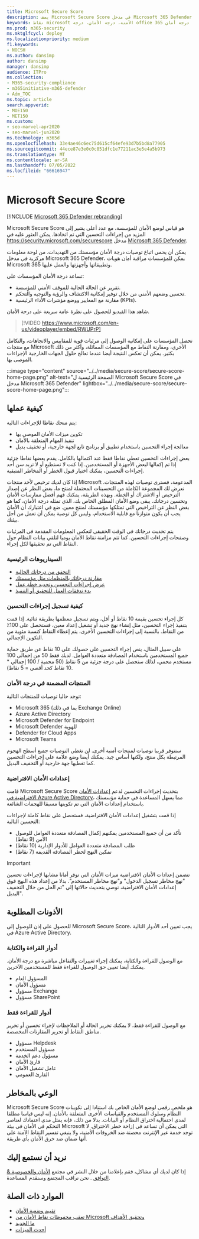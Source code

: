 ```yaml
---
title: Microsoft Secure Score
description: يصف Microsoft Secure Score في مدخل Microsoft 365 Defender، وكيفية تحسين وضع الأمان الخاص بك، وما يمكن لمسؤولي الأمان توقعه.
keywords: نقاط microsoft الآمنة، درجة الأمان، درجة office 365 الآمنة، درجة أمان microsoft، مدخل Microsoft 365 Defender، إجراءات التحسين
ms.prod: m365-security
ms.mktglfcycl: deploy
ms.localizationpriority: medium
f1.keywords:
- NOCSH
ms.author: dansimp
author: dansimp
manager: dansimp
audience: ITPro
ms.collection:
- M365-security-compliance
- m365initiative-m365-defender
- Adm_TOC
ms.topic: article
search.appverid:
- MOE150
- MET150
ms.custom:
- seo-marvel-apr2020
- seo-marvel-jun2020
ms.technology: m365d
ms.openlocfilehash: 33e4ae46c6ec75d615cf64efe93d7b5bd8a77905
ms.sourcegitcommit: 44ece87e3e0c0c851dfc1e77211ac3e5e4a5b973
ms.translationtype: MT
ms.contentlocale: ar-SA
ms.lasthandoff: 07/05/2022
ms.locfileid: "66616947"
---
```

# <a name="microsoft-secure-score"></a>Microsoft Secure Score

[!INCLUDE [Microsoft 365 Defender rebranding](../includes/microsoft-defender.md)]

Microsoft Secure Score هو قياس لوضع الأمان للمؤسسة، مع عدد أعلى يشير إلى المزيد من إجراءات التحسين التي تم اتخاذها. يمكن العثور عليه في https://security.microsoft.com/securescore مدخل [Microsoft 365 Defender](microsoft-365-defender-portal.md).

يمكن أن يحمي اتباع توصيات درجة الأمان مؤسستك من التهديدات. من لوحة معلومات مركزية في مدخل Microsoft 365 Defender، يمكن للمؤسسات مراقبة أمان هويات Microsoft 365 وتطبيقاتها وأجهزتها والعمل عليها.

تساعد درجة الأمان المؤسسات على:  

* تقرير عن الحالة الحالية للموقف الأمني للمؤسسة.
* تحسين وضعهم الأمني من خلال توفير إمكانية الاكتشاف والرؤية والتوجيه والتحكم.  
* مقارنة مع المعايير ووضع مؤشرات الأداء الرئيسية (KPIs).

شاهد هذا الفيديو للحصول على نظرة عامة سريعة على درجة الأمان.
> [!VIDEO https://www.microsoft.com/en-us/videoplayer/embed/RWUPrP]

تحصل المؤسسات على إمكانية الوصول إلى مرئيات قوية للمقاييس والاتجاهات، والتكامل مع منتجات Microsoft الأخرى، ومقارنة النقاط مع المؤسسات المماثلة، وأكثر من ذلك بكثير. يمكن أن تعكس النتيجة أيضا عندما تعالج حلول الجهات الخارجية الإجراءات الموصى بها.

:::image type="content" source="../../media/secure-score/secure-score-home-page.png" alt-text="الصفحة الرئيسية ل Microsoft Secure Score في مدخل Microsoft 365 Defender" lightbox="../../media/secure-score/secure-score-home-page.png":::

## <a name="how-it-works"></a>كيفية عملها

يتم منحك نقاطا للإجراءات التالية:

- تكوين ميزات الأمان الموصى بها
- تنفيذ المهام المتعلقة بالأمان
- معالجة إجراء التحسين باستخدام تطبيق أو برنامج تابع لجهة خارجية، أو تخفيف بديل

بعض إجراءات التحسين تعطي نقاطا فقط عند اكتمالها بالكامل. يقدم بعضها نقاطا جزئية إذا تم إكمالها لبعض الأجهزة أو المستخدمين. إذا كنت لا تستطيع أو لا تريد سن أحد إجراءات التحسين، يمكنك اختيار قبول الخطر أو المخاطر المتبقية.

إذا كان لديك ترخيص لأحد منتجات Microsoft المدعومة، فسترى توصيات لهذه المنتجات. نعرض لك المجموعة الكاملة من التحسينات المحتملة لمنتج ما، بغض النظر عن إصدار الترخيص أو الاشتراك أو الخطة. وبهذه الطريقة، يمكنك فهم أفضل ممارسات الأمان وتحسين درجاتك. يبقى وضع الأمان المطلق الخاص بك، الذي تمثله درجة الأمان، كما هو بغض النظر عن التراخيص التي تمتلكها مؤسستك لمنتج معين. ضع في اعتبارك أن الأمان يجب أن يكون متوازنا مع قابلية الاستخدام، وليس كل توصية يمكن أن تعمل من أجل بيئتك.

يتم تحديث درجاتك في الوقت الحقيقي لتعكس المعلومات المقدمة في المرئيات وصفحات إجراءات التحسين. كما تتم مزامنة نقاط الأمان يوميا لتلقي بيانات النظام حول النقاط التي تم تحقيقها لكل إجراء.

### <a name="key-scenarios"></a>السيناريوهات الرئيسية

- [التحقق من درجاتك الحالية](microsoft-secure-score-improvement-actions.md#check-your-current-score)
- [مقارنة درجاتك بالمنظمات مثل مؤسستك](microsoft-secure-score-history-metrics-trends.md#compare-your-score-to-organizations-like-yours)
- [عرض إجراءات التحسين وتحديد خطة عمل](microsoft-secure-score-improvement-actions.md#take-action-to-improve-your-score)
- [بدء تدفقات العمل للتحقيق أو التنفيذ](microsoft-secure-score-improvement-actions.md#view-improvement-action-details)

### <a name="how-improvement-actions-are-scored"></a>كيفية تسجيل إجراءات التحسين

كل إجراء تحسين بقيمة 10 نقاط أو أقل، ويتم تسجيل معظمها بطريقة ثنائية. إذا قمت بتنفيذ إجراء التحسين، مثل إنشاء نهج جديد أو تشغيل إعداد معين، فستحصل على 100٪ من النقاط. بالنسبة إلى إجراءات التحسين الأخرى، يتم إعطاء النقاط كنسبة مئوية من التكوين الإجمالي.

على سبيل المثال، ينص إجراء التحسين على حصولك على 10 نقاط عن طريق حماية جميع المستخدمين باستخدام المصادقة متعددة العوامل. لديك فقط 50 من إجمالي 100 مستخدم محمي، لذلك ستحصل على درجة جزئية من 5 نقاط (50 محمية / 100 إجمالي * 10 نقاط كحد أقصى = 5 نقاط).

### <a name="products-included-in-secure-score"></a>المنتجات المضمنة في درجة الأمان

توجد حاليا توصيات للمنتجات التالية:

- Microsoft 365 (بما في ذلك Exchange Online)
- Azure Active Directory
- Microsoft Defender for Endpoint
- Microsoft Defender للهوية
- Defender for Cloud Apps
- Microsoft Teams

ستتوفر قريبا توصيات لمنتجات أمنية أخرى. لن تغطي التوصيات جميع أسطح الهجوم المرتبطة بكل منتج، ولكنها أساس جيد. يمكنك أيضا وضع علامة على إجراءات التحسين كما تغطيها جهة خارجية أو التخفيف البديل.

### <a name="security-defaults"></a>إعدادات الأمان الافتراضية

قامت Microsoft Secure Score بتحديث إجراءات التحسين لدعم [إعدادات الأمان الافتراضية في Azure Active Directory](/azure/active-directory/fundamentals/concept-fundamentals-security-defaults)، مما يسهل المساعدة في حماية مؤسستك باستخدام إعدادات الأمان التي تم تكوينها مسبقا للهجمات الشائعة.

إذا قمت بتشغيل إعدادات الأمان الافتراضية، فستحصل على نقاط كاملة لإجراءات التحسين التالية:

- تأكد من أن جميع المستخدمين يمكنهم إكمال المصادقة متعددة العوامل للوصول الآمن (9 نقاط)
- طلب المصادقة متعددة العوامل للأدوار الإدارية (10 نقاط)
- تمكين النهج لحظر المصادقة القديمة (7 نقاط)

>[!IMPORTANT]
>تتضمن إعدادات الأمان الافتراضية ميزات الأمان التي توفر أمانا مشابها لإجراءات تحسين "نهج مخاطر تسجيل الدخول" و"نهج مخاطر المستخدم". بدلا من إعداد هذه النهج فوق إعدادات الأمان الافتراضية، نوصي بتحديث حالاتها إلى "تم الحل من خلال التخفيف البديل".

## <a name="required-permissions"></a>الأذونات المطلوبة

للحصول على إذن للوصول إلى Microsoft Secure Score، يجب تعيين أحد الأدوار التالية في Azure Active Directory.

### <a name="read-and-write-roles"></a>أدوار القراءة والكتابة

مع الوصول للقراءة والكتابة، يمكنك إجراء تغييرات والتفاعل مباشرة مع درجة الأمان. يمكنك أيضا تعيين حق الوصول للقراءة فقط للمستخدمين الآخرين.

* المسؤول العام
* مسؤول الأمان
* مسؤول Exchange
* مسؤول SharePoint

### <a name="read-only-roles"></a>أدوار للقراءة فقط

مع الوصول للقراءة فقط، لا يمكنك تحرير الحالة أو الملاحظات لإجراء تحسين أو تحرير مناطق النقاط أو تحرير المقارنات المخصصة.

* مسؤول Helpdesk
* مسؤول المستخدم
* مسؤول دعم الخدمة
* قارئ الأمان
* عامل تشغيل الأمان
* القارئ العمومي

## <a name="risk-awareness"></a>الوعي بالمخاطر

Microsoft Secure Score هو ملخص رقمي لوضع الأمان الخاص بك استنادا إلى تكوينات النظام وسلوك المستخدم والقياسات الأخرى المتعلقة بالأمان. إنه ليس قياسا مطلقا لمدى احتمالية اختراق النظام أو البيانات. بدلا من ذلك، فإنه يمثل مدى اعتمادك لعناصر التحكم في الأمان في بيئة Microsoft التي يمكن أن تساعد في إزاحة خطر الاختراق. لا توجد خدمة عبر الإنترنت محصنة ضد الخروقات الأمنية، ولا ينبغي تفسير النقاط الآمنة على أنها ضمان ضد خرق الأمان بأي طريقة.

## <a name="we-want-to-hear-from-you"></a>نريد أن نستمع إليك

إذا كان لديك أي مشاكل، فقم بإعلامنا من خلال النشر في مجتمع [الأمان والخصوصية & التوافق](https://techcommunity.microsoft.com/t5/Security-Privacy-Compliance/bd-p/security_privacy) . نحن نراقب المجتمع وسنقدم المساعدة.

## <a name="related-resources"></a>الموارد ذات الصلة

- [تقييم وضعية الأمان](microsoft-secure-score-improvement-actions.md)
- [تعقب محفوظات نقاط الأمان من Microsoft وتحقيق الأهداف](microsoft-secure-score-history-metrics-trends.md)
- [ما الجديد](microsoft-secure-score-whats-coming.md)
- [أحدث الميزات](microsoft-secure-score-whats-new.md)
